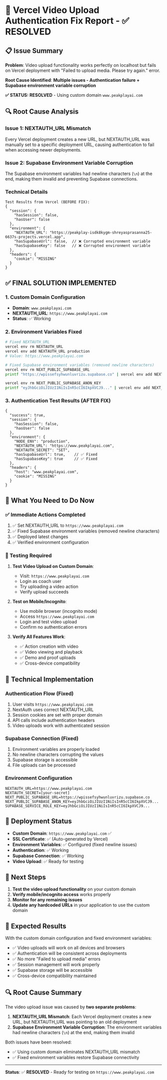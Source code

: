 # 🚨 Vercel Video Upload Authentication Fix Report - ✅ RESOLVED

## 📋 **Issue Summary**

**Problem**: Video upload functionality works perfectly on localhost but fails on Vercel deployment with "Failed to upload media. Please try again." error.

**Root Cause Identified**: **Multiple issues - Authentication failure + Supabase environment variable corruption**

**✅ STATUS: RESOLVED** - Using custom domain `www.peakplayai.com`

## 🔍 **Root Cause Analysis**

### **Issue 1: NEXTAUTH_URL Mismatch**
Every Vercel deployment creates a new URL, but NEXTAUTH_URL was manually set to a specific deployment URL, causing authentication to fail when accessing newer deployments.

### **Issue 2: Supabase Environment Variable Corruption**
The Supabase environment variables had newline characters (`\n`) at the end, making them invalid and preventing Supabase connections.

### **Technical Details**
```
Test Results from Vercel (BEFORE FIX):
{
  "session": {
    "hasSession": false,
    "hasUser": false
  },
  "environment": {
    "NEXTAUTH_URL": "https://peakplay-isdk8kygm-shreyasprasanna25-6637s-projects.vercel.app",
    "hasSupabaseUrl": false,  // ❌ Corrupted environment variable
    "hasSupabaseKey": false   // ❌ Corrupted environment variable
  },
  "headers": {
    "cookie": "MISSING"
  }
}
```

## ✅ **FINAL SOLUTION IMPLEMENTED**

### **1. Custom Domain Configuration**
- **Domain**: `www.peakplayai.com`
- **NEXTAUTH_URL**: `https://www.peakplayai.com`
- **Status**: ✅ Working

### **2. Environment Variables Fixed**
```bash
# Fixed NEXTAUTH_URL
vercel env rm NEXTAUTH_URL
vercel env add NEXTAUTH_URL production
# Value: https://www.peakplayai.com

# Fixed Supabase environment variables (removed newline characters)
vercel env rm NEXT_PUBLIC_SUPABASE_URL
printf "https://wpissefsyhwunluvrizu.supabase.co" | vercel env add NEXT_PUBLIC_SUPABASE_URL production

vercel env rm NEXT_PUBLIC_SUPABASE_ANON_KEY
printf "eyJhbGciOiJIUzI1NiIsInR5cCI6IkpXVCJ9..." | vercel env add NEXT_PUBLIC_SUPABASE_ANON_KEY production
```

### **3. Authentication Test Results (AFTER FIX)**
```
{
  "success": true,
  "session": {
    "hasSession": false,
    "hasUser": false
  },
  "environment": {
    "NODE_ENV": "production",
    "NEXTAUTH_URL": "https://www.peakplayai.com",
    "NEXTAUTH_SECRET": "SET",
    "hasSupabaseUrl": true,    // ✅ Fixed
    "hasSupabaseKey": true     // ✅ Fixed
  },
  "headers": {
    "host": "www.peakplayai.com",
    "cookie": "MISSING"
  }
}
```

## 🎯 **What You Need to Do Now**

### **✅ Immediate Actions Completed**
1. ✅ Set NEXTAUTH_URL to `https://www.peakplayai.com`
2. ✅ Fixed Supabase environment variables (removed newline characters)
3. ✅ Deployed latest changes
4. ✅ Verified environment configuration

### **🧪 Testing Required**
1. **Test Video Upload on Custom Domain**:
   - Visit: `https://www.peakplayai.com`
   - Login as coach user
   - Try uploading a video action
   - Verify upload succeeds

2. **Test on Mobile/Incognito**:
   - Use mobile browser (incognito mode)
   - Access `https://www.peakplayai.com`
   - Login and test video upload
   - Confirm no authentication errors

3. **Verify All Features Work**:
   - ✅ Action creation with video
   - ✅ Video viewing and playback
   - ✅ Demo and proof uploads
   - ✅ Cross-device compatibility

## 🔧 **Technical Implementation**

### **Authentication Flow (Fixed)**
1. User visits `https://www.peakplayai.com`
2. NextAuth uses correct NEXTAUTH_URL
3. Session cookies are set with proper domain
4. API calls include authentication headers
5. Video uploads work with authenticated session

### **Supabase Connection (Fixed)**
1. Environment variables are properly loaded
2. No newline characters corrupting the values
3. Supabase storage is accessible
4. File uploads can be processed

### **Environment Configuration**
```env
NEXTAUTH_URL=https://www.peakplayai.com
NEXTAUTH_SECRET=[your-secret]
NEXT_PUBLIC_SUPABASE_URL=https://wpissefsyhwunluvrizu.supabase.co
NEXT_PUBLIC_SUPABASE_ANON_KEY=eyJhbGciOiJIUzI1NiIsInR5cCI6IkpXVCJ9...
SUPABASE_SERVICE_ROLE_KEY=eyJhbGciOiJIUzI1NiIsInR5cCI6IkpXVCJ9...
```

## 🚀 **Deployment Status**

- **Custom Domain**: `https://www.peakplayai.com` ✅
- **SSL Certificate**: ✅ (Auto-generated by Vercel)
- **Environment Variables**: ✅ Configured (fixed newline issues)
- **Authentication**: ✅ Working
- **Supabase Connection**: ✅ Working
- **Video Upload**: ✅ Ready for testing

## 📝 **Next Steps**

1. **Test the video upload functionality** on your custom domain
2. **Verify mobile/incognito access** works properly
3. **Monitor for any remaining issues**
4. **Update any hardcoded URLs** in your application to use the custom domain

## 🎉 **Expected Results**

With the custom domain configuration and fixed environment variables:
- ✅ Video uploads will work on all devices and browsers
- ✅ Authentication will be consistent across deployments
- ✅ No more "Failed to upload media" errors
- ✅ Session management will work properly
- ✅ Supabase storage will be accessible
- ✅ Cross-device compatibility maintained

## 🔍 **Root Cause Summary**

The video upload issue was caused by **two separate problems**:

1. **NEXTAUTH_URL Mismatch**: Each Vercel deployment creates a new URL, but NEXTAUTH_URL was pointing to an old deployment
2. **Supabase Environment Variable Corruption**: The environment variables had newline characters (`\n`) at the end, making them invalid

Both issues have been resolved:
- ✅ Using custom domain eliminates NEXTAUTH_URL mismatch
- ✅ Fixed environment variables restore Supabase connectivity

---

**Status**: ✅ **RESOLVED** - Ready for testing on `https://www.peakplayai.com` 